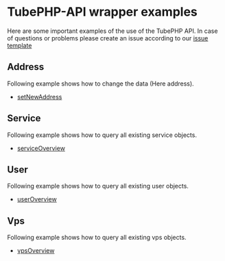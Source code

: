 # TubePHP-API wrapper examples

Here are some important examples of the use of the TubePHP API. In case of questions or problems please create an issue according to our [issue template](https://github.com/TubeHosting/TubePHP-API/tree/main/.github/ISSUE_TEMPLATE)

## Address

Following example shows how to change the data (Here address).

- [setNewAddress](setNewAddress/)

## Service

Following example shows how to query all existing service objects.

- [serviceOverview](serviceOverview/)

## User

Following example shows how to query all existing user objects.

- [userOverview](userOverview/)

## Vps

Following example shows how to query all existing vps objects.

- [vpsOverview](vpsOverview/)